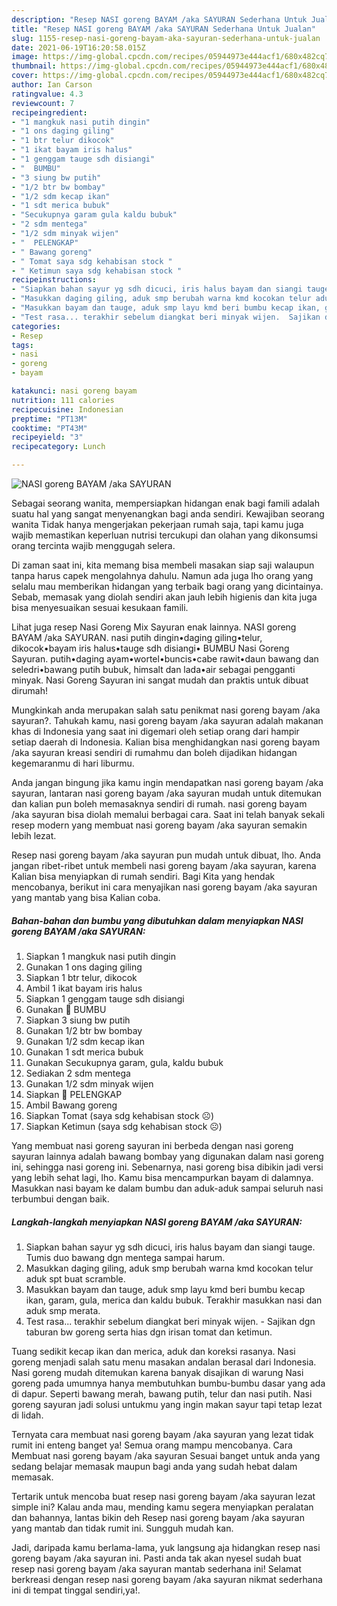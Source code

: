 ```yaml
---
description: "Resep NASI goreng BAYAM /aka SAYURAN Sederhana Untuk Jualan"
title: "Resep NASI goreng BAYAM /aka SAYURAN Sederhana Untuk Jualan"
slug: 1155-resep-nasi-goreng-bayam-aka-sayuran-sederhana-untuk-jualan
date: 2021-06-19T16:20:58.015Z
image: https://img-global.cpcdn.com/recipes/05944973e444acf1/680x482cq70/nasi-goreng-bayam-aka-sayuran-foto-resep-utama.jpg
thumbnail: https://img-global.cpcdn.com/recipes/05944973e444acf1/680x482cq70/nasi-goreng-bayam-aka-sayuran-foto-resep-utama.jpg
cover: https://img-global.cpcdn.com/recipes/05944973e444acf1/680x482cq70/nasi-goreng-bayam-aka-sayuran-foto-resep-utama.jpg
author: Ian Carson
ratingvalue: 4.3
reviewcount: 7
recipeingredient:
- "1 mangkuk nasi putih dingin"
- "1 ons daging giling"
- "1 btr telur dikocok"
- "1 ikat bayam iris halus"
- "1 genggam tauge sdh disiangi"
- "  BUMBU"
- "3 siung bw putih"
- "1/2 btr bw bombay"
- "1/2 sdm kecap ikan"
- "1 sdt merica bubuk"
- "Secukupnya garam gula kaldu bubuk"
- "2 sdm mentega"
- "1/2 sdm minyak wijen"
- "  PELENGKAP"
- " Bawang goreng"
- " Tomat saya sdg kehabisan stock "
- " Ketimun saya sdg kehabisan stock "
recipeinstructions:
- "Siapkan bahan sayur yg sdh dicuci, iris halus bayam dan siangi tauge. Tumis duo bawang dgn mentega sampai harum."
- "Masukkan daging giling, aduk smp berubah warna kmd kocokan telur aduk spt buat scramble."
- "Masukkan bayam dan tauge, aduk smp layu kmd beri bumbu kecap ikan, garam, gula, merica dan kaldu bubuk. Terakhir masukkan nasi dan aduk smp merata."
- "Test rasa... terakhir sebelum diangkat beri minyak wijen.  Sajikan dgn taburan bw goreng serta hias dgn irisan tomat dan ketimun."
categories:
- Resep
tags:
- nasi
- goreng
- bayam

katakunci: nasi goreng bayam 
nutrition: 111 calories
recipecuisine: Indonesian
preptime: "PT13M"
cooktime: "PT43M"
recipeyield: "3"
recipecategory: Lunch

---
```



![NASI goreng BAYAM /aka SAYURAN](https://img-global.cpcdn.com/recipes/05944973e444acf1/680x482cq70/nasi-goreng-bayam-aka-sayuran-foto-resep-utama.jpg)

Sebagai seorang wanita, mempersiapkan hidangan enak bagi famili adalah suatu hal yang sangat menyenangkan bagi anda sendiri. Kewajiban seorang  wanita Tidak hanya mengerjakan pekerjaan rumah saja, tapi kamu juga wajib memastikan keperluan nutrisi tercukupi dan olahan yang dikonsumsi orang tercinta wajib menggugah selera.

Di zaman  saat ini, kita memang bisa membeli masakan siap saji walaupun tanpa harus capek mengolahnya dahulu. Namun ada juga lho orang yang selalu mau memberikan hidangan yang terbaik bagi orang yang dicintainya. Sebab, memasak yang diolah sendiri akan jauh lebih higienis dan kita juga bisa menyesuaikan sesuai kesukaan famili. 

Lihat juga resep Nasi Goreng Mix Sayuran enak lainnya. NASI goreng BAYAM /aka SAYURAN. nasi putih dingin•daging giling•telur, dikocok•bayam iris halus•tauge sdh disiangi• BUMBU Nasi Goreng Sayuran. putih•daging ayam•wortel•buncis•cabe rawit•daun bawang dan seledri•bawang putih bubuk, himsalt dan lada•air sebagai pengganti minyak. Nasi Goreng Sayuran ini sangat mudah dan praktis untuk dibuat dirumah!

Mungkinkah anda merupakan salah satu penikmat nasi goreng bayam /aka sayuran?. Tahukah kamu, nasi goreng bayam /aka sayuran adalah makanan khas di Indonesia yang saat ini digemari oleh setiap orang dari hampir setiap daerah di Indonesia. Kalian bisa menghidangkan nasi goreng bayam /aka sayuran kreasi sendiri di rumahmu dan boleh dijadikan hidangan kegemaranmu di hari liburmu.

Anda jangan bingung jika kamu ingin mendapatkan nasi goreng bayam /aka sayuran, lantaran nasi goreng bayam /aka sayuran mudah untuk ditemukan dan kalian pun boleh memasaknya sendiri di rumah. nasi goreng bayam /aka sayuran bisa diolah memalui berbagai cara. Saat ini telah banyak sekali resep modern yang membuat nasi goreng bayam /aka sayuran semakin lebih lezat.

Resep nasi goreng bayam /aka sayuran pun mudah untuk dibuat, lho. Anda jangan ribet-ribet untuk membeli nasi goreng bayam /aka sayuran, karena Kalian bisa menyiapkan di rumah sendiri. Bagi Kita yang hendak mencobanya, berikut ini cara menyajikan nasi goreng bayam /aka sayuran yang mantab yang bisa Kalian coba.

<!--inarticleads1-->

##### Bahan-bahan dan bumbu yang dibutuhkan dalam menyiapkan NASI goreng BAYAM /aka SAYURAN:

1. Siapkan 1 mangkuk nasi putih dingin
1. Gunakan 1 ons daging giling
1. Siapkan 1 btr telur, dikocok
1. Ambil 1 ikat bayam iris halus
1. Siapkan 1 genggam tauge sdh disiangi
1. Gunakan  🌯 BUMBU
1. Siapkan 3 siung bw putih
1. Gunakan 1/2 btr bw bombay
1. Gunakan 1/2 sdm kecap ikan
1. Gunakan 1 sdt merica bubuk
1. Gunakan Secukupnya garam, gula, kaldu bubuk
1. Sediakan 2 sdm mentega
1. Gunakan 1/2 sdm minyak wijen
1. Siapkan  🥬 PELENGKAP
1. Ambil  Bawang goreng
1. Siapkan  Tomat (saya sdg kehabisan stock ☹️)
1. Siapkan  Ketimun (saya sdg kehabisan stock ☹️)


Yang membuat nasi goreng sayuran ini berbeda dengan nasi goreng sayuran lainnya adalah bawang bombay yang digunakan dalam nasi goreng ini, sehingga nasi goreng ini. Sebenarnya, nasi goreng bisa dibikin jadi versi yang lebih sehat lagi, lho. Kamu bisa mencampurkan bayam di dalamnya. Masukkan nasi bayam ke dalam bumbu dan aduk-aduk sampai seluruh nasi terbumbui dengan baik. 

<!--inarticleads2-->

##### Langkah-langkah menyiapkan NASI goreng BAYAM /aka SAYURAN:

1. Siapkan bahan sayur yg sdh dicuci, iris halus bayam dan siangi tauge. Tumis duo bawang dgn mentega sampai harum.
1. Masukkan daging giling, aduk smp berubah warna kmd kocokan telur aduk spt buat scramble.
1. Masukkan bayam dan tauge, aduk smp layu kmd beri bumbu kecap ikan, garam, gula, merica dan kaldu bubuk. Terakhir masukkan nasi dan aduk smp merata.
1. Test rasa... terakhir sebelum diangkat beri minyak wijen.  - Sajikan dgn taburan bw goreng serta hias dgn irisan tomat dan ketimun.


Tuang sedikit kecap ikan dan merica, aduk dan koreksi rasanya. Nasi goreng menjadi salah satu menu masakan andalan berasal dari Indonesia. Nasi goreng mudah ditemukan karena banyak disajikan di warung Nasi goreng pada umumnya hanya membutuhkan bumbu-bumbu dasar yang ada di dapur. Seperti bawang merah, bawang putih, telur dan nasi putih. Nasi goreng sayuran jadi solusi untukmu yang ingin makan sayur tapi tetap lezat di lidah. 

Ternyata cara membuat nasi goreng bayam /aka sayuran yang lezat tidak rumit ini enteng banget ya! Semua orang mampu mencobanya. Cara Membuat nasi goreng bayam /aka sayuran Sesuai banget untuk anda yang sedang belajar memasak maupun bagi anda yang sudah hebat dalam memasak.

Tertarik untuk mencoba buat resep nasi goreng bayam /aka sayuran lezat simple ini? Kalau anda mau, mending kamu segera menyiapkan peralatan dan bahannya, lantas bikin deh Resep nasi goreng bayam /aka sayuran yang mantab dan tidak rumit ini. Sungguh mudah kan. 

Jadi, daripada kamu berlama-lama, yuk langsung aja hidangkan resep nasi goreng bayam /aka sayuran ini. Pasti anda tak akan nyesel sudah buat resep nasi goreng bayam /aka sayuran mantab sederhana ini! Selamat berkreasi dengan resep nasi goreng bayam /aka sayuran nikmat sederhana ini di tempat tinggal sendiri,ya!.

